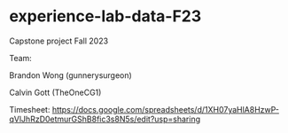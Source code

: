 # experience-lab-data-F23
Capstone project Fall 2023



Team:

Brandon Wong (gunnerysurgeon)

Calvin Gott (TheOneCG1)



Timesheet: https://docs.google.com/spreadsheets/d/1XH07yaHlA8HzwP-qVlJhRzD0etmurGShB8fic3s8N5s/edit?usp=sharing
